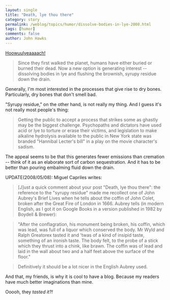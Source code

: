 ```yaml
---
layout: single 
title: "Death, lye thou there" 
category: story
permalink: /weblog/topics/humor/dissolve-bodies-in-lye-2008.html
tags: [humor] 
comments: false 
author: John Hawks 
---
```


<p>
<a href="http://www.msnbc.msn.com/id/24526431/">Hoowuulyeaaaach!</a>

<blockquote>Since they first walked the planet, humans have either buried or burned their dead. Now a new option is generating interest -- dissolving bodies in lye and flushing the brownish, syrupy residue down the drain.</blockquote>

<p>
Generally, I'm most interested in the processes that give rise to dry bones. Particularly, dry bones that don't smell bad. 
</p>

<p>
"Syrupy residue," on the other hand, is not really my thing. And I guess it's not really most people's thing:
</p>

<blockquote>Getting the public to accept a process that strikes some as ghastly may be the biggest challenge. Psychopaths and dictators have used acid or lye to torture or erase their victims, and legislation to make alkaline hydrolysis available to the public in New York state was branded "Hannibal Lecter's bill" in a play on the movie character's sadism.</blockquote>

<p>
The appeal seems to be that this generates fewer emissions than cremation -- think of it as an elaborate sort of carbon sequestration. And it has to be better than pouring embalming fluid down the drain. 
</p>

<p>
UPDATE(2008/05/08): Miguel Capriles writes:
</p>

<blockquote>[J]ust a quick comment about your post "Death, lye thou there": the reference to the "syrupy residue" made me recollect one of John Aubrey's Brief Lives when he tells about the coffin of John Colet, broken after the Great Fire of London in 1666. Aubrey tells (in modern English, as I got it on Google Books in a version published in 1982 by Boydell & Brewer):</blockquote>

<blockquote>"After the conflagration, his monument being broken, his coffin, which was lead, was full of a liquor which conserved the body. Mr Wyld and Ralph Greatorex tasted it and 'twas of a kind of insipid taste, something of an ironish taste. The body felt, to the probe of a stick which they thrust into a chink, like brawn. The coffin was of lead and laid in the wall about two and a half feet above the surface of the floor."</blockquote>

<blockquote>Definitively it should be a lot nicer in the English Aubrey used.</blockquote>

<p>
And that, my friends, is why it is cool to have a blog. Because my readers have much better imaginations than mine. 
</p>

<p>
Ooooh, they <i>tasted it?!</i>

